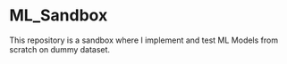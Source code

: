 # ML_Sandbox

This repository is a sandbox where I implement and test ML Models from scratch on dummy dataset.
